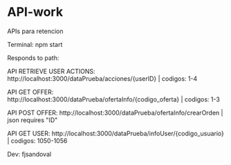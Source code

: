 # API-work
 APIs para retencion

Terminal: npm start

Responds to path:

API RETRIEVE USER ACTIONS: http://localhost:3000/dataPrueba/acciones/{userID} | codigos: 1-4


API GET OFFER: http://localhost:3000/dataPrueba/ofertaInfo/{codigo_oferta} | codigos: 1-3


API POST OFFER: http://localhost:3000/dataPrueba/ofertaInfo/crearOrden | json requires "ID"


API GET USER: http://localhost:3000/dataPrueba/infoUser/{codigo_usuario} | codigos: 1050-1056


Dev: fjsandoval